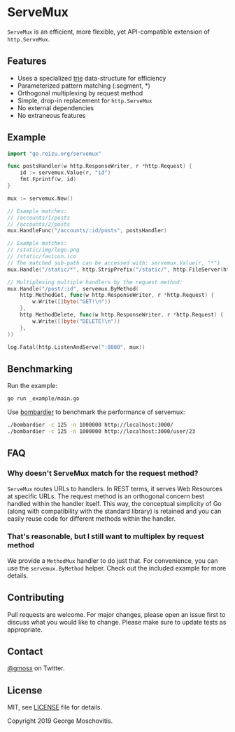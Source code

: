 # ServeMux

`ServeMux` is an efficient, more flexible, yet API-compatible extension of `http.ServeMux`.

## Features

* Uses a specialized [trie](https://en.wikipedia.org/wiki/Trie) data-structure for efficiency
* Parameterized pattern matching (:segment, *)
* Orthogonal multiplexing by request method
* Simple, drop-in replacement for `http.ServeMux`
* No external dependencies
* No extraneous features

## Example

```go
import "go.reizu.org/servemux"

func postsHandler(w http.ResponseWriter, r *http.Request) {
    id := servemux.Value(r, "id")
    fmt.Fprintf(w, id)
}

mux := servemux.New()

// Example matches:
// /accounts/1/posts
// /accounts/2/posts
mux.HandleFunc("/accounts/:id/posts", postsHandler)

// Example matches:
// /static/img/logo.png
// /static/favicon.ico
// The matched sub-path can be accessed with: servemux.Value(r, "*")
mux.Handle("/static/*", http.StripPrefix("/static/", http.FileServer(http.Dir("./static"))))

// Multiplexing multiple handlers by the request method:
mux.Handle("/post/:id", servemux.ByMethod(
    http.MethodGet, func(w http.ResponseWriter, r *http.Request) {
        w.Write([]byte("GET!\n"))
    },
    http.MethodDelete, func(w http.ResponseWriter, r *http.Request) {
        w.Write([]byte("DELETE!\n"))
    },
))

log.Fatal(http.ListenAndServe(":8080", mux))
```

## Benchmarking

Run the example:

```sh
go run _example/main.go
```

Use [bombardier](https://github.com/codesenberg/bombardier) to benchmark the performance of servemux:

```sh
./bombardier -c 125 -n 1000000 http://localhost:3000/
./bombardier -c 125 -n 1000000 http://localhost:3000/user/23
```

## FAQ

### Why doesn't ServeMux match for the request method?

`ServeMux` routes URLs to handlers. In REST terms, it serves Web Resources at specific URLs. The request method is an orthogonal concern best handled within the handler itself. This way, the conceptual simplicity of Go (along with compatibility with the standard library) is retained and you can easily reuse code for different methods within the handler.

### That's reasonable, but I still want to multiplex by request method

We provide a `MethodMux` handler to do just that. For convenience, you can use the `servemux.ByMethod` helper. Check out the included example for more details.

## Contributing

Pull requests are welcome. For major changes, please open an issue first to discuss what you would like to change. Please make sure to update tests as appropriate.

## Contact

[@gmosx](https://twitter.com/gmosx) on Twitter.

## License

MIT, see [LICENSE](./LICENSE) file for details.

Copyright 2019 George Moschovitis.
